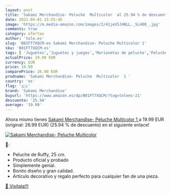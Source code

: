 ```yaml
---
layout: post
title: 'Sakami Merchandise- Peluche  Multicolor  al 25.94 % de descuento'
date: 2021-04-01 15:55:45
image: 'https://m.media-amazon.com/images/I/41jeV5J4NLL._SL400_.jpg'
comments: true
category: ofertas
author: 'tole.es'
slug: 'B01FT7XQCM-es Sakami Merchandise- Peluche Multicolor 1'
sku: 'B01FT7XQCM-es'
tags: [ 'Juguetes','Juguetes y juegos','Marionetas de peluche','Peluches','peluche','sakami merchandise', ]
actualPrice: 19.99 EUR
currency: EUR
price: 19.99
comparePrice: 26.99 EUR
prodname: 'Sakami Merchandise- Peluche  Multicolor  1 '
country: 'es'
flag: '🇪🇸'
brand: 'Sakami Merchandise'
buyurl: 'https://www.amazon.es/dp/B01FT7XQCM/?tag=tolees-21'
descuento: '25.94'
average: '19.99'
---
```


Ahora mismo tienes [Sakami Merchandise- Peluche  Multicolor  1 ](https://www.amazon.es/dp/B01FT7XQCM/?tag=tolees-21) a 19.99 EUR (original: 26.99 EUR) (25.94 %  de descuento) en el siguiente enlace!

[![Sakami Merchandise- Peluche  Multicolor ](https://m.media-amazon.com/images/I/41jeV5J4NLL._SL400_.jpg)](https://www.amazon.es/dp/B01FT7XQCM/?tag=tolees-21)

🔎:

- Peluche de Ruffy, 25 cm.
- Producto oficial y probado
- Simplemente genial.
- Bonito diseño y gran calidad.
- Artículo decorativo y regalo perfecto para cualquier fan de una pieza.

[🛒 Visítala!!!](https://www.amazon.es/dp/B01FT7XQCM/?tag=tolees-21)
